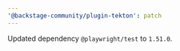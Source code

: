 ```yaml
---
'@backstage-community/plugin-tekton': patch
---
```


Updated dependency `@playwright/test` to `1.51.0`.
